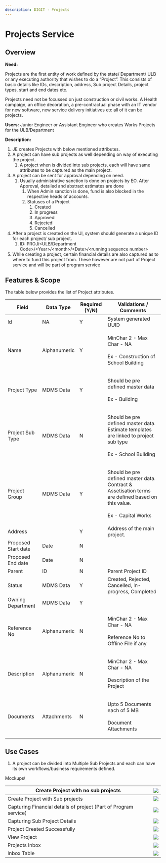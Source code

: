 ```yaml
---
description: DIGIT - Projects
---
```


# Projects Service

## Overview

**Need:**

Projects are the first entity of work defined by the state/ Department/ ULB or any executing authority that wishes to do a “Project”. This consists of basic details like IDs, description, address, Sub project Details, project types, start and end dates etc.&#x20;

Projects need not be focussed on just construction or civil works. A Health campaign, an office decoration, a pre-contractual phase with an IT vendor for new software, new service delivery initiatives etc all of it can be projects.

**Users:** Junior Engineer or Assistant Engineer who creates Works Projects for the ULB/Department

**Description:**

1. JE creates Projects with below mentioned attributes.
2. A project can have sub projects as well depending on way of executing the project.
   1. A project when is divided into sub projects, each will have same attributes to be captured as the main project.
3. A project can be sent for approval depending on need.
   1. Usually administrative sanction is done on projects by EO. After Approval, detailed and abstract estimates are done
      1. When Admin sanction is done, fund is also blocked in the respective heads of accounts.
      2. Statuses of a Project
         1. Created
         2. In progress
         3. Approved
         4. Rejected
         5. Cancelled
4. After a project is created on the UI, system should generate a unique ID for each project/ sub project.
   1. ID: PROJ/\<ULB/Department Code>/\<Year>/\<month>/\<Date>/\<running sequence number>
5. While creating a project, certain financial details are also captured as to where to fund this project from. These however are not part of Project service and will be part of program service

## Features & Scope

The table below provides the list of Project attributes.

| Field               | Data Type    | Required (Y/N) | Validations / Comments                                                                                                                  |
| ------------------- | ------------ | -------------- | --------------------------------------------------------------------------------------------------------------------------------------- |
| Id                  | NA           | Y              | System generated UUID                                                                                                                   |
| Name                | Alphanumeric | Y              | <p>MinChar 2 - Max Char - NA<br><br>Ex - Construction of School Building</p>                                                            |
| Project Type        | MDMS Data    | Y              | <p>Should be pre defined master data<br><br>Ex - Building</p>                                                                           |
| Project Sub Type    | MDMS Data    | N              | <p>Should be pre defined master data. Estimate templates are linked to project sub type<br><br>Ex - School Building</p>                 |
| Project Group       | MDMS Data    | Y              | <p>Should be pre defined master data. Contract &#x26; Assetisation terms are defined based on this value.<br><br>Ex - Capital Works</p> |
| Address             |              | Y              | Address of the main project.                                                                                                            |
| Proposed Start date | Date         | N              |                                                                                                                                         |
| Proposed End date   | Date         | N              |                                                                                                                                         |
| Parent              | ID           | N              | Parent Project ID                                                                                                                       |
| Status              | MDMS Data    | Y              | Created, Rejected, Cancelled, In-progress, Completed                                                                                    |
| Owning Department   | MDMS Data    | Y              |                                                                                                                                         |
| Reference No        | Alphanumeric | N              | <p>MinChar 2 - Max Char - NA<br><br>Reference No to Offline File if any</p>                                                             |
| Description         | Alphanumeric | N              | <p>MinChar 2 - Max Char - NA<br><br>Description of the Project</p>                                                                      |
| Documents           | Attachments  | N              | <p>Upto 5 Documents each of 5 MB<br><br>Document Attachments</p>                                                                        |





## Use Cases

1. A project can be divided into Multiple Sub Projects and each can have its own workflows/business requirements defined.&#x20;

Mockups\



| Create Project with no sub projects                              | ![](<../../../.gitbook/assets/image (22).png>)    |
| ---------------------------------------------------------------- | ------------------------------------------------- |
| Create Project with Sub projects                                 | ![](<../../../.gitbook/assets/image (1) (1).png>) |
| Capturing Financial details of project (Part of Program service) | ![](<../../../.gitbook/assets/image (3).png>)     |
| Capturing Sub Project Details                                    | ![](<../../../.gitbook/assets/image (8).png>)     |
| Project Created Successfully                                     | ![](<../../../.gitbook/assets/image (34).png>)    |
| View Project                                                     | ![](<../../../.gitbook/assets/image (1).png>)     |
| Projects Inbox                                                   | ![](<../../../.gitbook/assets/image (21).png>)    |
| Inbox Table                                                      | ![](<../../../.gitbook/assets/image (32).png>)    |
